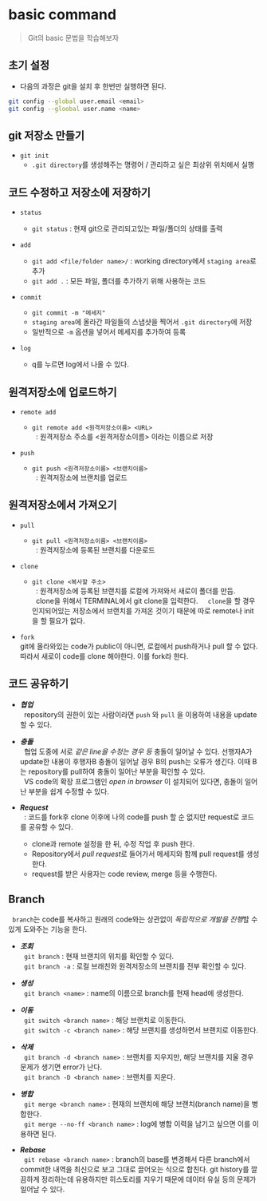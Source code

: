 # basic command

> Git의 basic 문법을 학습해보자

## 초기 설정
- 다음의 과정은 git을 설치 후 한번만 실행하면 된다.
```bash
git config --global user.email <email>
git config --gloobal user.name <name>
```

## git 저장소 만들기

- `git init` 
    - `.git directory`를 생성해주는 명령어 / 관리하고 싶은 최상위 위치에서 실행

## 코드 수정하고 저장소에 저장하기

- `status`
    - `git status` : 현재 git으로 관리되고있는 파일/폴더의 상태를 출력
    
- `add`
    - `git add <file/folder name>/` : working directory에서 `staging area`로 추가 
    - `git add .` : 모든 파일, 폴더를 추가하기 위해 사용하는 코드

- `commit`
    - `git commit -m "메세지"`
    - `staging area`에 올라간 파일들의 스냅샷을 찍어서 `.git directory`에 저장
    - 일반적으로 `-m` 옵션을 넣어서 메세지를 추가하여 등록

- `log` 
    - q를 누르면 log에서 나올 수 있다.



## 원격저장소에 업로드하기

- `remote add`
    - `git remote add <원격저장소이름> <URL>`  
    &nbsp; : 원격저장소 주소를 <원격저장소이름> 이라는 이름으로 저장

- `push`
    - `git push <원격저장소이름> <브랜치이름>`  
    &nbsp; : 원격저장소에 브랜치를 업로드


## 원격저장소에서 가져오기

- `pull`
    - `git pull <원격저장소이름> <브랜치이름>`  
    &nbsp; : 원격저장소에 등록된 브랜치를 다운로드

- `clone`
    - `git clone <복사할 주소>`  
    &nbsp; : 원격저장소에 등록된 브랜치를 로컬에 가져와서 새로이 폴더를 만듬.  
    &nbsp; clone을 위해서 TERMINAL에서 git clone을 입력한다. 
    &nbsp; &nbsp; `clone`을 할 경우 인지되어있는 저장소에서 브랜치를 가져온 것이기 때문에 따로 remote나 init을 할 필요가 없다.

- `fork`  
    git에 올라와있는 code가 public이 아니면, 로컬에서 push하거나 pull 할 수 없다. 따라서 새로이 code를 clone 해야한다. 이를 fork라 한다.  


## 코드 공유하기
    
- ***협업***  
&nbsp; repository의 권한이 있는 사람이라면 `push` 와 `pull` 을 이용하여 내용을 update 할 수 있다.

- ***충돌***  
&nbsp; 협업 도중에 서로 *같은 line을 수정는 경우 등* 충돌이 일어날 수 있다. 선행자A가 update한 내용이 후행자B 충돌이 일어날 경우 B의 push는 오류가 생긴다. 이때 B는 repository를 pull하여 충돌이 일어난 부분을 확인할 수 있다.  
 &nbsp; VS code의 확장 프로그램인 *open in browser* 이 설치되어 있다면, 충돌이 일어난 부분을 쉽게 수정할 수 있다.

- ***Request***  
&nbsp; : 코드를 fork후 clone 이후에 나의 code를 push 할 순 없지만 request로 코드를 공유할 수 있다. 
    - clone과 remote 설정을 한 뒤, 수정 작업 후 push 한다.
    - Repository에서 *pull request*로 들어가서 메세지와 함께 pull request를 생성한다. 
    - request를 받은 사용자는 code review, merge 등을 수행한다.

## Branch  
&nbsp; `branch`는 code를 복사하고 원래의 code와는 상관없이 *독립적으로 개발을 진행*할 수 있게 도와주는 기능을 한다.  

- ***조회***  
&nbsp; `git branch` : 현재 브랜치의 위치를 확인할 수 있다.  
&nbsp; `git branch -a` : 로컬 브래친와 원격저장소의 브랜치를 전부 확인할 수 있다.  

- ***생성***  
&nbsp; `git branch <name>` : name의 이름으로 branch를 현재 head에 생성한다.  

- ***이동***  
&nbsp; `git switch <branch name>` : 해당 브랜치로 이동한다.  
&nbsp; `git switch -c <branch name>` : 해당 브랜치를 생성하면서 브랜치로 이동한다.  

- ***삭제***  
&nbsp; `git branch -d <branch name>` : 브랜치를 지우지만, 해당 브랜치를 지울 경우 문제가 생기면 error가 난다.  
&nbsp; `git branch -D <branch name>` : 브랜치를 지운다.  

- ***병합***  
&nbsp; `git merge <branch name>` : 현재의 브랜치에 해당 브랜치(branch name)을 병합한다.  
&nbsp; `git merge --no-ff <branch name>` : log에 병합 이력을 남기고 싶으면 이를 이용하면 된다. 

- ***Rebase***  
&nbsp; `git rebase <branch name>` : branch의 base를 변경해서 다른 branch에서 commit한 내역을 최신으로 보고 그대로 끌어오는 식으로 합친다. git history를 깔끔하게 정리하는데 유용하지만 히스토리를 지우기 때문에 데이터 유실 등의 문제가 일어날 수 있다.


